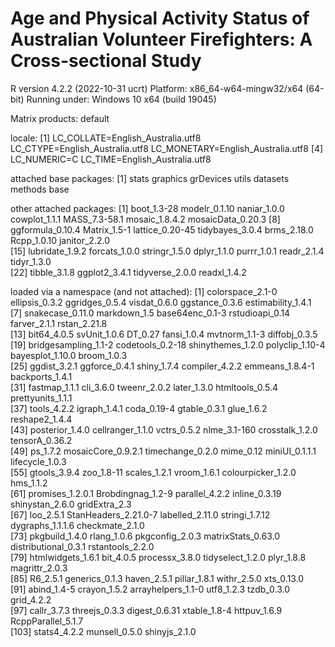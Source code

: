 # Age and Physical Activity Status of Australian Volunteer Firefighters: A Cross-sectional Study

R version 4.2.2 (2022-10-31 ucrt)
Platform: x86_64-w64-mingw32/x64 (64-bit)
Running under: Windows 10 x64 (build 19045)

Matrix products: default

locale:
[1] LC_COLLATE=English_Australia.utf8  LC_CTYPE=English_Australia.utf8    LC_MONETARY=English_Australia.utf8
[4] LC_NUMERIC=C                       LC_TIME=English_Australia.utf8    

attached base packages:
[1] stats     graphics  grDevices utils     datasets  methods   base     

other attached packages:
 [1] boot_1.3-28       modelr_0.1.10     naniar_1.0.0      cowplot_1.1.1     MASS_7.3-58.1     mosaic_1.8.4.2    mosaicData_0.20.3
 [8] ggformula_0.10.4  Matrix_1.5-1      lattice_0.20-45   tidybayes_3.0.4   brms_2.18.0       Rcpp_1.0.10       janitor_2.2.0    
[15] lubridate_1.9.2   forcats_1.0.0     stringr_1.5.0     dplyr_1.1.0       purrr_1.0.1       readr_2.1.4       tidyr_1.3.0      
[22] tibble_3.1.8      ggplot2_3.4.1     tidyverse_2.0.0   readxl_1.4.2     

loaded via a namespace (and not attached):
  [1] colorspace_2.1-0     ellipsis_0.3.2       ggridges_0.5.4       visdat_0.6.0         ggstance_0.3.6       estimability_1.4.1  
  [7] snakecase_0.11.0     markdown_1.5         base64enc_0.1-3      rstudioapi_0.14      farver_2.1.1         rstan_2.21.8        
 [13] bit64_4.0.5          svUnit_1.0.6         DT_0.27              fansi_1.0.4          mvtnorm_1.1-3        diffobj_0.3.5       
 [19] bridgesampling_1.1-2 codetools_0.2-18     shinythemes_1.2.0    polyclip_1.10-4      bayesplot_1.10.0     broom_1.0.3         
 [25] ggdist_3.2.1         ggforce_0.4.1        shiny_1.7.4          compiler_4.2.2       emmeans_1.8.4-1      backports_1.4.1     
 [31] fastmap_1.1.1        cli_3.6.0            tweenr_2.0.2         later_1.3.0          htmltools_0.5.4      prettyunits_1.1.1   
 [37] tools_4.2.2          igraph_1.4.1         coda_0.19-4          gtable_0.3.1         glue_1.6.2           reshape2_1.4.4      
 [43] posterior_1.4.0      cellranger_1.1.0     vctrs_0.5.2          nlme_3.1-160         crosstalk_1.2.0      tensorA_0.36.2      
 [49] ps_1.7.2             mosaicCore_0.9.2.1   timechange_0.2.0     mime_0.12            miniUI_0.1.1.1       lifecycle_1.0.3     
 [55] gtools_3.9.4         zoo_1.8-11           scales_1.2.1         vroom_1.6.1          colourpicker_1.2.0   hms_1.1.2           
 [61] promises_1.2.0.1     Brobdingnag_1.2-9    parallel_4.2.2       inline_0.3.19        shinystan_2.6.0      gridExtra_2.3       
 [67] loo_2.5.1            StanHeaders_2.21.0-7 labelled_2.11.0      stringi_1.7.12       dygraphs_1.1.1.6     checkmate_2.1.0     
 [73] pkgbuild_1.4.0       rlang_1.0.6          pkgconfig_2.0.3      matrixStats_0.63.0   distributional_0.3.1 rstantools_2.2.0    
 [79] htmlwidgets_1.6.1    bit_4.0.5            processx_3.8.0       tidyselect_1.2.0     plyr_1.8.8           magrittr_2.0.3      
 [85] R6_2.5.1             generics_0.1.3       haven_2.5.1          pillar_1.8.1         withr_2.5.0          xts_0.13.0          
 [91] abind_1.4-5          crayon_1.5.2         arrayhelpers_1.1-0   utf8_1.2.3           tzdb_0.3.0           grid_4.2.2          
 [97] callr_3.7.3          threejs_0.3.3        digest_0.6.31        xtable_1.8-4         httpuv_1.6.9         RcppParallel_5.1.7  
[103] stats4_4.2.2         munsell_0.5.0        shinyjs_2.1.0 
